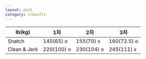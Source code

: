 ```yaml
---
layout: post
category: crossfit
---
```


| lb(kg)       | 1차         | 2차         | 3차          |
|--------------|------------|------------|-------------|
| Snatch       | 145(65) o  | 155(70) x  | 160(72.5) o |
| Clean & Jerk | 220(100) o | 230(104) o | 245(111) x  |
